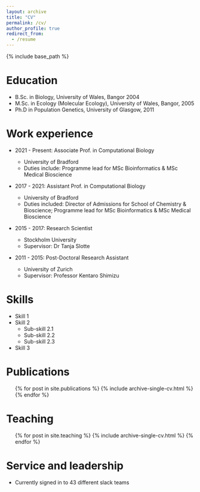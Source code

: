```yaml
---
layout: archive
title: "CV"
permalink: /cv/
author_profile: true
redirect_from:
  - /resume
---
```


{% include base_path %}

Education
======
* B.Sc. in Biology, University of Wales, Bangor 2004
* M.Sc. in Ecology (Molecular Ecology), University of Wales, Bangor, 2005
* Ph.D in Population Genetics, University of Glasgow, 2011

Work experience
======
* 2021 - Present: Associate Prof. in Computational Biology
  * University of Bradford
  * Duties include: Programme lead for MSc Bioinformatics & MSc Medical Bioscience

* 2017 - 2021: Assistant Prof. in Computational Biology
  * University of Bradford
  * Duties included: Director of Admissions for School of Chemistry & Bioscience; Programme lead for MSc Bioinformatics & MSc Medical Bioscience

* 2015 - 2017: Research Scientist
  * Stockholm University
  * Supervisor: Dr Tanja Slotte
 
* 2011 - 2015: Post-Doctoral Research Assistant
  * University of Zurich
  * Supervisor: Professor Kentaro Shimizu
  
Skills
======
* Skill 1
* Skill 2
  * Sub-skill 2.1
  * Sub-skill 2.2
  * Sub-skill 2.3
* Skill 3

Publications
======
  <ul>{% for post in site.publications %}
    {% include archive-single-cv.html %}
  {% endfor %}</ul>
  
  
Teaching
======
  <ul>{% for post in site.teaching %}
    {% include archive-single-cv.html %}
  {% endfor %}</ul>
  
Service and leadership
======
* Currently signed in to 43 different slack teams
